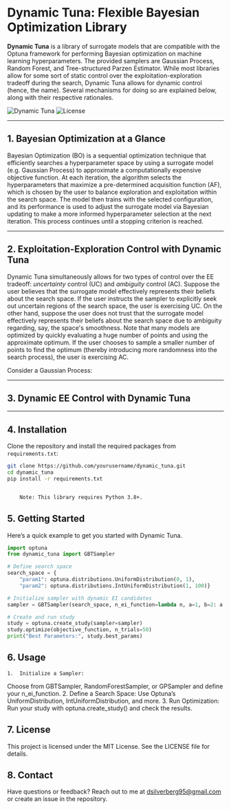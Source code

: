# Dynamic Tuna: Flexible Bayesian Optimization Library

**Dynamic Tuna** is a library of surrogate models that are compatible with the Optuna framework for performing Bayesian optimization on machine learning hyperparameters. The provided samplers are Gaussian Process, Random Forest, and Tree-structured Parzen Estimator. While most libraries allow for some sort of static control over the exploitation-exploration tradeoff during the search, Dynamic Tuna allows for dynamic control (hence, the name). Several mechanisms for doing so are explained below, along with their respective rationales. 

![Dynamic Tuna](https://img.shields.io/badge/bayesian-optimization-blue.svg) ![License](https://img.shields.io/badge/license-MIT-green)

---

## 1.  Bayesian Optimization at a Glance

Bayesian Optimization (BO) is a sequential optimization technique that efficiently searches a hyperparameter space by using a surrogate model (e.g. Gaussian Process) to approximate a computationally expensive objective function. At each iteration, the algorithm selects the hyperparameters that maximize a pre-determined acquisition function (AF), which is chosen by the user to balance exploration and exploitation within the search space. The model then trains with the selected configuration, and its performance is used to adjust the surrogate model via Bayesian updating to make a more informed hyperparameter selection at the next iteration. This process continues until a stopping criterion is reached.

---

## 2.  Exploitation-Exploration Control with Dynamic Tuna

Dynamic Tuna simultaneously allows for two types of control over the EE tradeoff: *uncertainty* control (UC) and *ambiguity* control (AC). Suppose the user believes that the surrogate model effectively represents their beliefs about the search space. If the user instructs the sampler to explicitly seek out uncertain regions of the search space, the user is exercising UC. On the other hand, suppose the user does not trust that the surrogate model effectively represents their beliefs about the search space due to ambiguity regarding, say, the space's smoothness. Note that many models are optimized by quickly evaluating a huge number of points and using the approximate optimum. If the user chooses to sample a smaller number of points to find the optimum (thereby introducing more randomness into the search process), the user is exercising AC. 

Consider a Gaussian Process:

---

## 3.  Dynamic EE Control with Dynamic Tuna


---

## 4.  Installation

Clone the repository and install the required packages from `requirements.txt`:

```bash
git clone https://github.com/yourusername/dynamic_tuna.git
cd dynamic_tuna
pip install -r requirements.txt


	Note: This library requires Python 3.8+.
```
## 5.  Getting Started
Here’s a quick example to get you started with Dynamic Tuna.

```python
import optuna
from dynamic_tuna import GBTSampler

# Define search space
search_space = {
    "param1": optuna.distributions.UniformDistribution(0, 1),
    "param2": optuna.distributions.IntUniformDistribution(1, 100)}

# Initialize sampler with dynamic EI candidates
sampler = GBTSampler(search_space, n_ei_function=lambda n, a=1, b=2: a * n + b)

# Create and run study
study = optuna.create_study(sampler=sampler)
study.optimize(objective_function, n_trials=50)
print("Best Parameters:", study.best_params)
```
## 6.  Usage

	1.	Initialize a Sampler:
Choose from GBTSampler, RandomForestSampler, or GPSampler and define your n_ei_function.
	2.	Define a Search Space:
Use Optuna’s UniformDistribution, IntUniformDistribution, and more.
	3.	Run Optimization:
Run your study with optuna.create_study() and check the results.

## 7.  License

This project is licensed under the MIT License. See the LICENSE file for details.

## 8.  Contact

Have questions or feedback? Reach out to me at dsilverberg95@gmail.com or create an issue in the repository.

